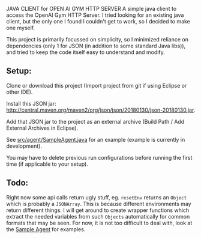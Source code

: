 JAVA CLIENT for OPEN AI GYM HTTP SERVER
A simple java client to access the OpenAI Gym HTTP Server. I tried looking for an existing java client, but the only one I found I couldn't get to work, so I decided to make one myself. 

This project is primarily focussed on simplicity, so I minimized reliance on dependencies (only 1 for JSON (in addition to some standard Java libs)), and tried to keep the code itself easy to understand and modify.

## Setup:
Clone or download this project (Import project from git if using Eclipse or other IDE).

Install this JSON jar: <a>http://central.maven.org/maven2/org/json/json/20180130/json-20180130.jar</a>.

Add that JSON jar to the project as an external archive (Build Path / Add External Archives in Eclipse).

See <a href="https://github.com/Ryan-Amaral/working-gym-java-client/blob/master/src/agent/SampleAgent.java">src/agent/SampleAgent.java</a> for an example (example is currently in development).

You may have to delete previous run configurations before running the first time (if applicable to your setup).

## Todo:
Right now some api calls return ugly stuff, eg. ```resetEnv``` returns an ```Object``` which is probably a ```JSONArray```. This is because different environments may return different things. I will get around to create wrapper functions which extract the needed variables from such ```Objects``` automatically for common formats that may be seen. For now, it is not too difficult to deal with, look at the <a href="https://github.com/Ryan-Amaral/working-gym-java-client/blob/master/src/agent/SampleAgent.java">Sample Agent</a> for examples.
